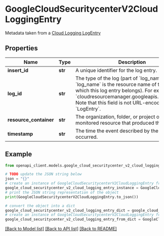 # GoogleCloudSecuritycenterV2CloudLoggingEntry

Metadata taken from a [Cloud Logging LogEntry](https://cloud.google.com/logging/docs/reference/v2/rest/v2/LogEntry)

## Properties

Name | Type | Description | Notes
------------ | ------------- | ------------- | -------------
**insert_id** | **str** | A unique identifier for the log entry. | [optional] 
**log_id** | **str** | The type of the log (part of &#x60;log_name&#x60;. &#x60;log_name&#x60; is the resource name of the log to which this log entry belongs). For example: &#x60;cloudresourcemanager.googleapis.com/activity&#x60; Note that this field is not URL-encoded, unlike in &#x60;LogEntry&#x60;. | [optional] 
**resource_container** | **str** | The organization, folder, or project of the monitored resource that produced this log entry. | [optional] 
**timestamp** | **str** | The time the event described by the log entry occurred. | [optional] 

## Example

```python
from openapi_client.models.google_cloud_securitycenter_v2_cloud_logging_entry import GoogleCloudSecuritycenterV2CloudLoggingEntry

# TODO update the JSON string below
json = "{}"
# create an instance of GoogleCloudSecuritycenterV2CloudLoggingEntry from a JSON string
google_cloud_securitycenter_v2_cloud_logging_entry_instance = GoogleCloudSecuritycenterV2CloudLoggingEntry.from_json(json)
# print the JSON string representation of the object
print(GoogleCloudSecuritycenterV2CloudLoggingEntry.to_json())

# convert the object into a dict
google_cloud_securitycenter_v2_cloud_logging_entry_dict = google_cloud_securitycenter_v2_cloud_logging_entry_instance.to_dict()
# create an instance of GoogleCloudSecuritycenterV2CloudLoggingEntry from a dict
google_cloud_securitycenter_v2_cloud_logging_entry_from_dict = GoogleCloudSecuritycenterV2CloudLoggingEntry.from_dict(google_cloud_securitycenter_v2_cloud_logging_entry_dict)
```
[[Back to Model list]](../README.md#documentation-for-models) [[Back to API list]](../README.md#documentation-for-api-endpoints) [[Back to README]](../README.md)



